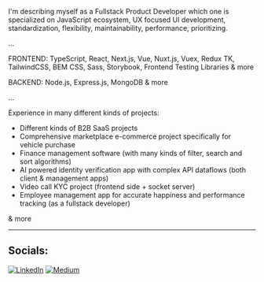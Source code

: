 I'm describing myself as a Fullstack Product Developer which one is specialized on JavaScript ecosystem, UX focused UI development, standardization, flexibility, maintainability, performance, prioritizing.

...

FRONTEND: TypeScript, React, Next.js, Vue, Nuxt.js, Vuex, Redux TK, TailwindCSS, BEM CSS, Sass, Storybook, Frontend Testing Libraries & more

BACKEND: Node.js, Express.js, MongoDB & more

...

Experience in many different kinds of projects:

* Different kinds of B2B SaaS projects
* Comprehensive marketplace e-commerce project specifically for vehicle purchase
* Finance management software (with many kinds of filter, search and sort algorithms)
* AI powered identity verification app with complex API dataflows (both client & management apps)
* Video call KYC project (frontend side + socket server)
* Employee management app for accurate happiness and performance tracking (as a fullstack developer)

& more

<hr>

## Socials:
[![LinkedIn](https://img.shields.io/badge/LinkedIn-%230077B5.svg?logo=linkedin&logoColor=white)](https://linkedin.com/in/serhat-polat-9655a61bb) [![Medium](https://img.shields.io/badge/Medium-12100E?logo=medium&logoColor=white)](https://medium.com/@serhatpolat)
